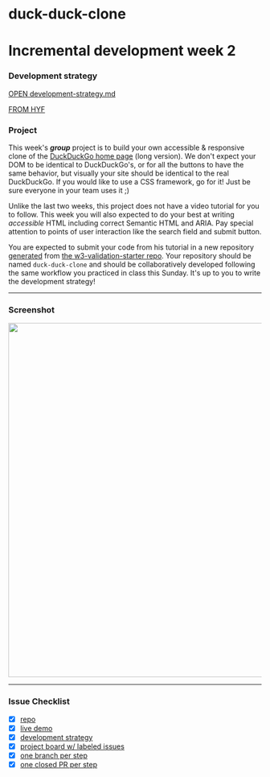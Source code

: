 # duck-duck-clone
# Incremental development week 2

### Development strategy
[OPEN development-strategy.md](development-strategy.md)  

[FROM HYF](https://github.com/HackYourFutureBelgium/incremental-development/blob/master/README.md#week-3)  

### Project

This week's _**group**_ project is to build your own accessible & responsive clone of the [DuckDuckGo home page](https://duckduckgo.com/?va=z&t=hr) (long version).  We don't expect your DOM to be identical to DuckDuckGo's, or for all the buttons to have the same behavior, but visually your site should be identical to the real DuckDuckGo.  If you would like to use a CSS framework, go for it! Just be sure everyone in your team uses it ;)

Unlike the last two weeks, this project does not have a video tutorial for you to follow. This week you will also expected to do your best at writing _accessible_ HTML including correct Semantic HTML and ARIA. Pay special attention to points of user interaction like the search field and submit button.

You are expected to submit your code from his tutorial in a new repository [generated](https://github.blog/2019-06-06-generate-new-repositories-with-repository-templates/) from [the w3-validation-starter repo](https://github.com/HackYourFutureBelgium/w3-validation-template).  Your repository should be named `duck-duck-clone` and should be collaboratively developed following the same workflow you practiced in class this Sunday.  It's up to you to write the development strategy!

---

### Screenshot
<p align="center">
<img src="https://github.com/bermarte/duck-duck-clone/blob/master/imgs/DuckDuckGo.png" width="704">
</p>

---

### Issue Checklist

- [x] [repo](https://github.com/bermarte/duck-duck-clone)
- [x] [live demo](https://bermarte.github.io/duck-duck-clone)
- [x] [development strategy](https://github.com/bermarte/duck-duck-clone/blob/master/development-strategy.md)
- [x] [project board w/ labeled issues](https://github.com/bermarte/duck-duck-clone/projects/1)
- [x] [one branch per step](https://github.com/bermarte/duck-duck-clone/branches)
- [x] [one closed PR per step](https://github.com/bermarte/duck-duck-clone/pulls)
